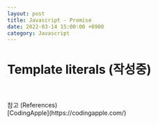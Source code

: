 ```yaml
---
layout: post
title: Javascript - Promise
date: 2022-03-14 15:00:00 +0900
category: Javascript
---
```


Template literals (작성중)
===



<br />
<br />
참고 (References)
<br />
[CodingApple](https://codingapple.com/)
